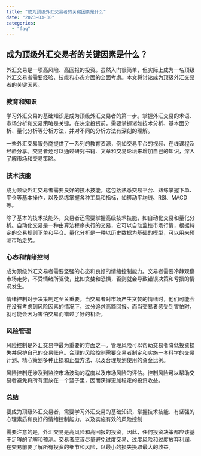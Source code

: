 ```yaml
---
title: "成为顶级外汇交易者的关键因素是什么"
date: "2023-03-30"
categories: 
  - "faq"
---
```


## 成为顶级外汇交易者的关键因素是什么？

外汇交易是一项高风险、高回报的投资。虽然入门很简单，但实际上成为一名顶级外汇交易者需要经验、技能和心态方面的全面考虑。本文将讨论成为顶级外汇交易者的关键因素。

### 教育和知识

学习外汇交易的基础知识是成为顶级外汇交易者的第一步。掌握外汇交易的术语、市场分析和交易策略是关键。在决定投资前，需要掌握诸如技术分析、基本面分析、量化分析等分析方法，并对不同的分析方法有深刻的理解。

一些外汇交易服务商提供了一系列的教育资源，例如交易平台的视频、在线课程及经验分享。交易者还可以通过研究书籍、文章和交易论坛来增加自己的知识，深入了解市场和交易策略。

### 技术技能

成为顶级外汇交易者需要良好的技术技能。这包括熟悉交易平台、熟练掌握下单、平仓等基本操作，以及熟练掌握各种工具和指标，如移动平均线、RSI、MACD等。

除了基本的技术技能外，交易者还需要掌握高级技术技能，如自动化交易和量化分析。自动化交易是一种由算法程序执行的交易，它可以自动监控市场行情，根据特定的交易规则下单和平仓。量化分析是一种以历史数据为基础的模型，可以用来预测市场走势。

### 心态和情绪控制

成为顶级外汇交易者需要坚强的心态和良好的情绪控制能力。交易者需要冷静观察市场走势，不受情绪所驱使，比如贪婪和恐惧，否则就会导致错误决策和亏损的情况发生。

情绪控制对于决策制定至关重要。当交易者对市场产生贪婪的情绪时，他们可能会在没有考虑到风险因素的情况下，过分追求高额回报。而当交易者感受到害怕时，就可能会因为害怕交易而错过了好的机会。

### 风险管理

风险控制是外汇交易中最为重要的方面之一。管理风险可以帮助交易者降低投资损失并保护自己的交易账户。合理的风险控制需要交易者制定和实施一套科学的交易计划、精心策划多种止损和止盈方法、以及合理规划使用的资金比例。

风险控制还涉及到监控市场波动的程度以及市场风险的评估。控制风险可以帮助交易者避免将所有蛋放在一个篮子里，因而获得更加稳定的投资收益。

### 总结

要成为顶级外汇交易者，需要学习外汇交易的基础知识，掌握技术技能、有坚强的心理素质和良好的情绪控制能力，以及实施有效的风险控制

需要注意的是，外汇交易是高风险和高回报的投资，因此，任何投资决策都应该基于足够的了解和预测。交易者应该尽量避免过度交易、过度风险和过度放弃利润。在交易前要了解所有投资的细节和风险，以最小的损失换取最大的收益。
